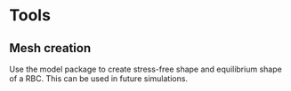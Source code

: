 # Tools

## Mesh creation

Use the model package to create stress-free shape and equilibrium shape of a RBC.
This can be used in future simulations.

